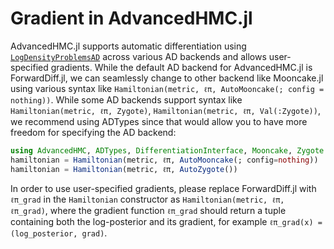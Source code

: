 # Gradient in AdvancedHMC.jl

AdvancedHMC.jl supports automatic differentiation using [`LogDensityProblemsAD`](https://github.com/tpapp/LogDensityProblemsAD.jl) across various AD backends and allows user-specified gradients. While the default AD backend for AdvancedHMC.jl is ForwardDiff.jl, we can seamlessly change to other backend like Mooncake.jl using various syntax like `Hamiltonian(metric, ℓπ, AutoMooncake(; config = nothing))`. While some AD backends support syntax like `Hamiltonian(metric, ℓπ, Zygote)`, `Hamiltonian(metric, ℓπ, Val(:Zygote))`, we recommend using ADTypes since that would allow you to have more freedom for specifying the AD backend:

```julia
using AdvancedHMC, ADTypes, DifferentiationInterface, Mooncake, Zygote
hamiltonian = Hamiltonian(metric, ℓπ, AutoMooncake(; config=nothing))
hamiltonian = Hamiltonian(metric, ℓπ, AutoZygote())
```

In order to use user-specified gradients, please replace ForwardDiff.jl with `ℓπ_grad` in the `Hamiltonian` constructor as `Hamiltonian(metric, ℓπ, ℓπ_grad)`, where the gradient function `ℓπ_grad` should return a tuple containing both the log-posterior and its gradient, for example `ℓπ_grad(x) = (log_posterior, grad)`.
